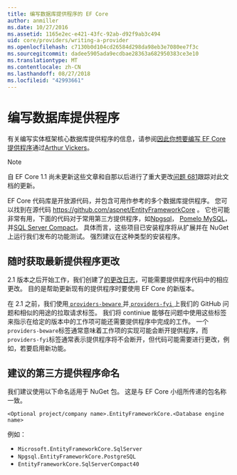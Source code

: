 ```yaml
---
title: 编写数据库提供程序的 EF Core
author: anmiller
ms.date: 10/27/2016
ms.assetid: 1165e2ec-e421-43fc-92ab-d92f9ab3c494
uid: core/providers/writing-a-provider
ms.openlocfilehash: c7130b0d104cd26584d298da98eb3e7080ee7f3c
ms.sourcegitcommit: dadee5905ada9ecdbae28363a682950383ce3e10
ms.translationtype: MT
ms.contentlocale: zh-CN
ms.lasthandoff: 08/27/2018
ms.locfileid: "42993661"
---
```

# <a name="writing-a-database-provider"></a>编写数据库提供程序

有关编写实体框架核心数据库提供程序的信息，请参阅[因此你想要编写 EF Core 提供程序](https://blog.oneunicorn.com/2016/11/11/so-you-want-to-write-an-ef-core-provider/)通过[Arthur Vickers](https://github.com/ajcvickers)。

> [!NOTE]
> 自 EF Core 1.1 尚未更新这些文章和自那以后进行了重大更改[问题 681](https://github.com/aspnet/EntityFramework.Docs/issues/681)跟踪对此文档的更新。

EF Core 代码库是开放源代码，并包含可用作参考的多个数据库提供程序。 您可以找到在源代码 https://github.com/aspnet/EntityFrameworkCore 。 它也可能非常有用，下面的代码对于常用第三方提供程序，如[Npgsql](https://github.com/npgsql/Npgsql.EntityFrameworkCore.PostgreSQL)， [Pomelo MySQL](https://github.com/PomeloFoundation/Pomelo.EntityFrameworkCore.MySql)，并[SQL Server Compact](https://github.com/ErikEJ/EntityFramework.SqlServerCompact)。 具体而言，这些项目已安装程序将从扩展并在 NuGet 上运行我们发布的功能测试。 强烈建议在这种类型的安装程序。

## <a name="keeping-up-to-date-with-provider-changes"></a>随时获取最新提供程序更改

2.1 版本之后开始工作，我们创建了[的更改日志](provider-log.md)，可能需要提供程序代码中的相应更改。 目的是帮助更新现有的提供程序时要使用 EF Core 的新版本。

在 2.1 之前，我们使用[ `providers-beware` ](https://github.com/aspnet/EntityFrameworkCore/labels/providers-beware)并[ `providers-fyi` ](https://github.com/aspnet/EntityFrameworkCore/labels/providers-fyi)上我们的 GitHub 问题和相似的用途的拉取请求标签。 我们将 continiue 能够在问题中使用这些标签来指示在给定的版本中的工作项可能还需要提供程序中完成的工作。 一个`providers-beware`标签通常意味着工作项的实现可能会断开提供程序，而`providers-fyi`标签通常表示提供程序将不会断开，但代码可能需要进行更改，例如，若要启用新功能。

## <a name="suggested-naming-of-third-party-providers"></a>建议的第三方提供程序命名

我们建议使用以下命名适用于 NuGet 包。 这是与 EF Core 小组所传递的包名称一致。

`<Optional project/company name>.EntityFrameworkCore.<Database engine name>`

例如：
* `Microsoft.EntityFrameworkCore.SqlServer`
* `Npgsql.EntityFrameworkCore.PostgreSQL`
* `EntityFrameworkCore.SqlServerCompact40`
